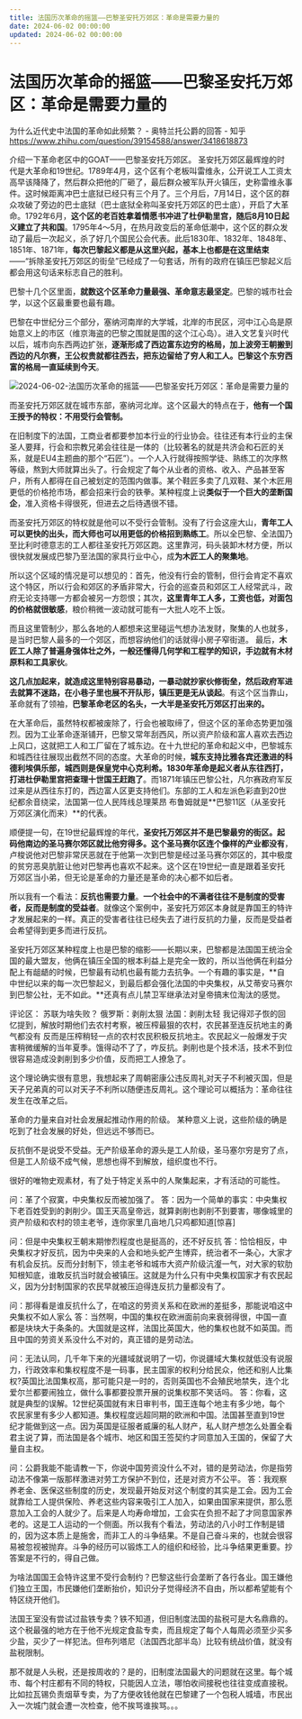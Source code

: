 ```yaml
---
title: 法国历次革命的摇篮——巴黎圣安托万郊区：革命是需要力量的
date: 2024-06-02 00:00:00
updated: 2024-06-02 00:00:00
---
```



# 法国历次革命的摇篮——巴黎圣安托万郊区：革命是需要力量的
为什么近代史中法国的革命如此频繁？ - 奥特兰托公爵的回答 - 知乎
https://www.zhihu.com/question/39154588/answer/3418618873

介绍一下革命老区中的GOAT——巴黎圣安托万郊区。
圣安托万郊区最辉煌的时代是大革命和19世纪。1789年4月，这个区有个老板叫雷维永，公开说工人工资太高早该降降了，然后群众把他的厂砸了，最后群众被军队开火镇压，史称雷维永事件。这时候距离冲巴士底狱已经只有三个月了。三个月后，7月14日，这个区的群众攻破了旁边的巴士底狱（巴士底狱全称叫圣安托万郊区的巴士底），开启了大革命。1792年6月，**这个区的老百姓拿着情愿书冲进了杜伊勒里宫，随后8月10日起义建立了共和国**。1795年4～5月，在热月政变后的革命低潮中，这个区的群众发动了最后一次起义，杀了好几个国民公会代表。此后1830年、1832年、1848年、1851年、1871年，**每次巴黎起义都是从这里兴起，基本上也都是在这里结束**——“拆除圣安托万郊区的街垒”已经成了一句套话，所有的政府在镇压巴黎起义后都会用这句话来标志自己的胜利。

巴黎十几个区里面，**就数这个区革命力量最强、革命意志最坚定**。巴黎的城市社会学，以这个区最重要也最有趣。

巴黎在中世纪分三个部分，塞纳河南岸的大学城，北岸的市民区，河中江心岛是原始意义上的市区（维京海盗的巴黎之围就是围的这个江心岛）。进入文艺复兴时代以后，城市向东西两边扩张，**逐渐形成了西边富东边穷的格局，加上波旁王朝搬到西边的凡尔赛，王公权贵就都往西去，把东边留给了穷人和工人。巴黎这个东穷西富的格局一直延续到今天**。

![2024-06-02-法国历次革命的摇篮——巴黎圣安托万郊区：革命是需要力量的](assets/2024-06-02-法国历次革命的摇篮——巴黎圣安托万郊区：革命是需要力量的.jpeg)

而圣安托万郊区就在城市东部，塞纳河北岸。这个区最大的特点在于，**他有一个国王授予的特权：不用受行会管制。**

在旧制度下的法国，工商业者都要参加本行业的行业协会。往往还有本行业的主保圣人要拜，行会和宗教兄弟会往往是一体的（比较著名的就是共济会和石匠的关系，就是EU4主题曲的那个“石匠”）。一个人入行就得按照学徒、熟练工的次序熬等级，熬到大师就算出头了。行会规定了每个从业者的资格、收入、产品甚至客户，所有人都得在自己被划定的范围内做事。某个鞋匠多卖了几双鞋、某个木匠用更低的价格抢市场，都会招来行会的铁拳。某种程度上说**类似于一个巨大的垄断国企**，准入资格卡得很死，但进去之后待遇很不错。

而圣安托万郊区的特权就是他可以不受行会管制。没有了行会这座大山，**青年工人可以更快的出头，而大师也可以用更低的价格招到熟练工**。所以全巴黎、全法国乃至比利时德意志的工人都往圣安托万郊区跑。这里靠河，码头装卸木材方便，所以很快就发展成巴黎乃至法国的家具行业中心，成**为木匠工人的聚集地**。

所以这个区域的情况是可以想见的：首先，他没有行会的管制，但行会肯定不喜欢这个特区，所以行会和郊区的矛盾非常大，行会的巡查员和郊区工人经常武斗，政府无论支持哪一方都会被另一方怨恨；其次，**这里青年工人多，工资也低，对面包的价格就很敏感**，粮价稍微一波动就可能有一大批人吃不上饭。

而且这里管制少，那么各地的人都想来这里碰运气想办法发财，聚集的人也就多，是当时巴黎人最多的一个郊区，而想容纳他们的话就得小房子窄街道。
最后，**木匠工人除了普遍身强体壮之外，一般还懂得几何学和工程学的知识，手边就有木材原料和工具家伙**。

**这几点加起来，就造成这里特别容易暴动，一暴动就抄家伙修街垒，然后政府军进去就算不迷路，在小巷子里也展不开队形，镇压更是无从谈起**。有这个区当靠山，革命就有了领袖，**巴黎革命老区的名头，一大半是圣安托万郊区打出来的。**

在大革命后，虽然特权都被废除了，行会也被取缔了，但这个区的革命态势更加强烈。因为工业革命逐渐铺开，巴黎又常年刮西风，所以资产阶级和富人喜欢去西边上风口，这就把工人和工厂留在了城东边。在十九世纪的革命和起义中，巴黎城东和城西往往展现出截然不同的态度。大革命的时候，**城东支持比雅各宾还激进的科德利埃俱乐部，城西则是保皇党中心克利希。1830年革命是起义者从东往西打，打进杜伊勒里宫把查理十世国王赶跑了**。而1871年镇压巴黎公社，凡尔赛政府军反过来是从西往东打的，西边富人区更支持他们。东部的工人和左派色彩直到20世纪都余音绕梁，法国第一位人民阵线总理莱昂 布鲁姆就是**巴黎11区（从圣安托万郊区演化而来）**的代表。

顺便提一句，在19世纪最辉煌的年代，**圣安托万郊区并不是巴黎最穷的街区。起码他南边的圣马赛尔郊区就比他穷得多。这个圣马赛尔区连个像样的产业都没有**，卢梭说他对巴黎非常厌恶就在于他第一次到巴黎是经过圣马赛尔郊区的，其中极度的贫穷恶臭肮脏让他对巴黎再也喜欢不起来。这个区在19世纪一直是跟着圣安托万郊区当小弟，但无论是革命的力量还是革命的决心都不如后者。

所以我有一个看法：**反抗也需要力量**。**一个社会中的不满者往往不是制度的受害者，反而是制度的受益者**。就像这个案例中，圣安托万郊区本身就是靠国王的特许才发展起来的一样。真正的受害者往往已经失去了进行反抗的力量，反而是受益者会希望得到更多而进行反抗。

圣安托万郊区某种程度上也是巴黎的缩影——长期以来，巴黎都是法国国王统治全国的最大盟友，他俩在镇压全国的根本利益上是完全一致的，所以当他俩在利益分配上有龃龉的时候，巴黎最有动机也最有能力去抗争。一个有趣的事实是，**自中世纪以来的每一次巴黎起义，到最后都会强化法国的中央集权，从艾蒂安马赛尔到巴黎公社，无不如此。**还真有点儿禁卫军继承法对皇帝搞末位淘汰的感觉。

评论区：
苏联为啥失败？
俄罗斯：剥削太狠
法国：剥削太轻
我记得邓子恢的回忆提到，解放时期他们去农村考察，被压榨最狠的农村，农民甚至连反抗地主的勇气都没有
反而是压榨稍轻一点的农村农民积极反抗地主。农民起义一般爆发于灾害稍微缓解的当年夏季。饿得动不了了，咋反抗。剥削也是个技术活，技术不到位很容易造成没剥削到多少价值，反而把工人撩急了。

这个理论确实很有意思，我想起来了周朝密康公违反周礼对天子不利被灭国，但是天子兄弟真的可以对天子不利所以随便违反周礼。这个理论可以概括为：革命往往发生在改革之后。

革命的力量来自对社会发展起推动作用的阶级。
某种意义上说，这些阶级的确是吃到了社会发展的好处，但远远不够而已。

反抗倒不是说受不受益。无产阶级革命的源头是工人阶级，圣马塞尔穷是穷了点，但是工人阶级不成气候，思想也得不到解放，组织度也不行。

很好的唯物史观素材，有了处于特定关系中的人聚集起来，才有活动的可能性。

问：革了个寂寞，中央集权反而被加强了。
答：因为一个简单的事实：中央集权下老百姓受到的剥削少。国王天高皇帝远，就算剥削也剥削不到要害，哪像城里的资产阶级和农村的领主老爷，连你家里几亩地几只鸡都知道[惊喜]

问：但是中央集权王朝末期惨烈程度也是挺高的，还不好反抗
答：恰恰相反，中央集权才好反抗，因为中央来的人会和地头蛇产生博弈，统治者不一条心，大家才有机会反抗。反而分封制下，领主老爷和城市大资产阶级沆瀣一气，对大家的软肋知根知底，谁敢反抗当时就会被镇压。这就是为什么只有中央集权国家才有农民起义，因为分封制国家的农民早就被压迫得连反抗力量都没有了。

问：那得看是谁反抗什么了，在咱这的劳资关系和在欧洲的差挺多，那能说咱这中央集权不如人家么
答：当然啊，中国的集权在欧洲面前向来衰弱得很，中国一直都是块块大于条条的。大国就是这样，法国比英国大，他的集权也就不如英国。而且中国的劳资关系没什么不对的，真正错的是劳动法。

问：无法认同，几千年下来的光疆域就说明了一切，你说疆域大集权就低没有说服力，行政效率和集权程度不是一码事，民主国家的权利分给民众，他还和别人比集权?英国比法国集权高，那可能只是一时的，否则英国也不会殖民地禁失，连个北爱尔兰都要闹独立，做什么事都要投票开展的说集权那不笑话吗。
答：你看，这就是典型的误解。12世纪英国就有末日审判书，国王连每个地主有多少地，每个农民家里有多少人都知道。集权程度远超同期的欧洲和中国。法国甚至直到19世纪才能做到这一点。因为英国是征服者威廉的私人财产，私人财产想怎么处置全看君主说了算，而法国是各个城市、地区和国王签契约才同意加入王国的，保留了大量自主权。

问：公爵我能不能请教一下，你说中国劳资没什么不对，错的是劳动法，你是指劳动法不像第一版那样激进对劳工方保护不到位，还是对资方不公平。
答：我观察养老金、医保这些制度的历史，发现最开始反对这个制度的其实是工会。因为工会就靠给工人提供保险、养老这些内容来吸引工人加入，如果由国家来提供，那么愿意加入工会的人就少了。后来是人均寿命增加，工会实在负担不起了才同意国家养老的。这是工人运动的一个侧面。所以我有个看法，劳动法的八小时工作制是错的，因为这本质上是施舍，而非工人的斗争结果。不是自己奋斗来的，也就会很容易被忽视被抛弃。斗争的经历可以锻炼工人的组织和经验，比斗争结果更重要。抄答案是不行的，得自己做。

为啥法国国王会特许这里不受行会制约？巴黎这些行会垄断了各行各业。国王嫌他们独立王国，市民嫌他们垄断抬价，知识分子觉得经济不自由，所以都希望能有个特区绕开他们。

法国王室没有尝试过盐铁专卖？铁不知道，但旧制度法国的盐税可是大名鼎鼎的。这个税最强的地方在于他不光规定食盐专卖，而且规定了每个人每周必须至少买多少盐，买少了一样犯法。但布列塔尼（法国西北部半岛）比较有统战价值，就没有盐税限制。

那不就是人头税，还是按周收的？是的，旧制度法国最大的问题就在这里。每个城市、每个村庄都有不同的特权，只能因人立法，哪怕收间接税也往往变成直接税。比如拉瓦锡负责烟草专卖，为了方便收钱他就在巴黎建了一个包税人城墙，市民出入一次城门就会遭一次检查，他不挨骂谁挨骂。。。

